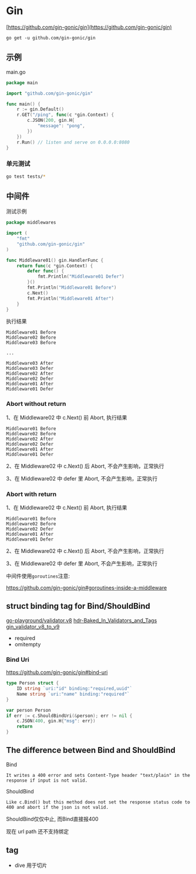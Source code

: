 # Gin

[https://github.com/gin-gonic/gin](https://github.com/gin-gonic/gin)

```
go get -u github.com/gin-gonic/gin
```

## 示例

main.go
```go
package main

import "github.com/gin-gonic/gin"

func main() {
	r := gin.Default()
	r.GET("/ping", func(c *gin.Context) {
		c.JSON(200, gin.H{
			"message": "pong",
		})
	})
	r.Run() // listen and serve on 0.0.0.0:8080
}
```


### 单元测试

```bash
go test tests/*
```


## 中间件

测试示例
```go
package middlewares

import (
	"fmt"
	"github.com/gin-gonic/gin"
)

func Middleware01() gin.HandlerFunc {
	return func(c *gin.Context) {
		defer func() {
			fmt.Println("Middleware01 Defer")
		}()
		fmt.Println("Middleware01 Before")
		c.Next()
		fmt.Println("Middleware01 After")
	}
}
```

执行结果
```
Middleware01 Before
Middleware02 Before
Middleware03 Before

...

Middleware03 After
Middleware03 Defer
Middleware02 After
Middleware02 Defer
Middleware01 After
Middleware01 Defer
```

### Abort without return

1、在 Middleware02 中 c.Next() 前 Abort, 执行结果
```
Middleware01 Before
Middleware02 Before
Middleware02 After
Middleware02 Defer
Middleware01 After
Middleware01 Defer
```

2、在 Middleware02 中 c.Next() 后 Abort, 不会产生影响，正常执行

3、在 Middleware02 中 defer 里 Abort, 不会产生影响，正常执行


### Abort with return

1、在 Middleware02 中 c.Next() 前 Abort, 执行结果
```
Middleware01 Before
Middleware02 Before
Middleware02 Defer
Middleware01 After
Middleware01 Defer
```

2、在 Middleware02 中 c.Next() 后 Abort, 不会产生影响，正常执行

3、在 Middleware02 中 defer 里 Abort, 不会产生影响，正常执行


中间件使用`goroutines`注意:

https://github.com/gin-gonic/gin#goroutines-inside-a-middleware


## struct binding tag for Bind/ShouldBind

[go-playground/validator.v8](https://github.com/go-playground/validator)
[hdr-Baked_In_Validators_and_Tags](http://godoc.org/gopkg.in/go-playground/validator.v8#hdr-Baked_In_Validators_and_Tags)
[gin_validator_v8_to_v9](https://github.com/go-playground/validator/tree/v9/_examples/gin-upgrading-overriding)

- required
- omitempty

### Bind Uri

https://github.com/gin-gonic/gin#bind-uri

```go
type Person struct {
	ID string `uri:"id" binding:"required,uuid"`
	Name string `uri:"name" binding:"required"`
}

var person Person
if err := c.ShouldBindUri(&person); err != nil {
    c.JSON(400, gin.H{"msg": err})
    return
}
```


## The difference between Bind and ShouldBind

Bind
```
It writes a 400 error and sets Content-Type header "text/plain" in the response if input is not valid.
```

ShouldBind
```
Like c.Bind() but this method does not set the response status code to 400 and abort if the json is not valid.
```

ShouldBind仅仅中止, 而Bind直接报400

现在 url path 还不支持绑定

## tag

- dive 用于切片

